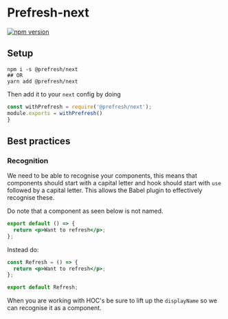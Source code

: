# Prefresh-next

[![npm version](https://badgen.net/npm/v/@prefresh/next)](https://www.npmjs.com/package/@prefresh/next)

## Setup

```
npm i -s @prefresh/next
## OR
yarn add @prefresh/next
```

Then add it to your `next` config by doing

```js
const withPrefresh = require('@prefresh/next');
module.exports = withPrefresh()
}
```

## Best practices

### Recognition

We need to be able to recognise your components, this means that components should
start with a capital letter and hook should start with `use` followed by a capital letter.
This allows the Babel plugin to effectively recognise these.

Do note that a component as seen below is not named.

```jsx
export default () => {
  return <p>Want to refresh</p>;
};
```

Instead do:

```jsx
const Refresh = () => {
  return <p>Want to refresh</p>;
};

export default Refresh;
```

When you are working with HOC's be sure to lift up the `displayName` so we can
recognise it as a component.
